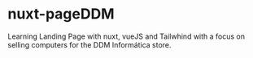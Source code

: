 # nuxt-pageDDM
 Learning Landing Page with nuxt, vueJS and Tailwhind with a focus on selling computers for the DDM Informática store.
